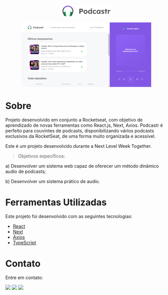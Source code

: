 <p align="center">
  <img src="https://github.com/batrizz/podcastr-nlw/blob/main/public/logo.svg" width="30%" /> 
</p>

<p align="center">
  <img src="https://github.com/batrizz/podcastr-nlw/blob/main/public/layout.png" width="80%" /> 
</p>

# Sobre

<p>
Projeto desenvolvido em conjunto a Rocketseat, com objetivo de aprendizado de novas ferramentas como React.js, Next, Axios. 
Podcastr é perfeito para couvintes de podcasts, disponibilizando vários podcasts exclusivos da RocketSeat, de uma forma muito organizada e acessível.

Este é um projeto desenvolvido durante a Next Level Week Together.

 > Objetivos específicos:

a) Desenvolver um sistema web capaz de oferecer um método dinâmico
audio de podcasts;

b) Desenvolver um sistema prático de audio.
  
</p> 

# Ferramentas Utilizadas

<p>

Este projeto foi desenvolvido com as seguintes tecnologias:
  
- [React](https://reactjs.org)
- [Next](https://nextjs.org/)
- [Axios](https://axios-http.com/docs/intro)
- [TypeScript](https://www.typescriptlang.org/)
  
</p>

# Contato

<p> Entre em contato: </p>

<div> 
  <a href="https://instagram.com/b.atrizz" target="_blank"><img src="https://img.shields.io/badge/-Instagram-%23E4405F?style=for-the-badge&logo=instagram&logoColor=white" target="_blank"></a> 
  <a href="https://discord.gg/b.atrizz#5201" target="_blank"><img src="https://img.shields.io/badge/Discord-7289DA?style=for-the-badge&logo=discord&logoColor=white" target="_blank"></a> 
  <a href="https://www.linkedin.com/in/beatriz-nunes-b3a035202/" target="_blank"><img src="https://img.shields.io/badge/-LinkedIn-%230077B5?style=for-the-badge&logo=linkedin&logoColor=white" target="_blank"></a>
</div>
